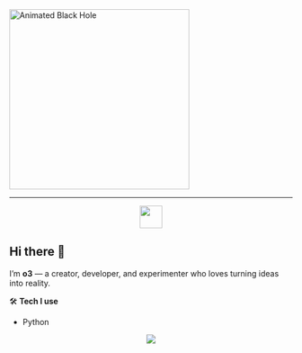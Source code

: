 
  
<img src="https://raw.githubusercontent.com/Artbyo3/blackhole-assets/main/animated-blackhole.svg" alt="Animated Black Hole" width="320" height="320"/>


---

<div align="center">
	<img src="https://skillicons.dev/icons?i=python" height="40"/>
</div>

## Hi there 👋

I’m **o3** — a creator, developer, and experimenter who loves turning ideas into reality.

🛠 **Tech I use**  
- Python  




<div align="center">
	<img src="https://readme-typing-svg.demolab.com?font=Fira+Code&size=18&pause=1000&color=F7F7F7&center=true&vCenter=true&width=435&lines=Code+is+just+art+in+disguise."/>
</div>
